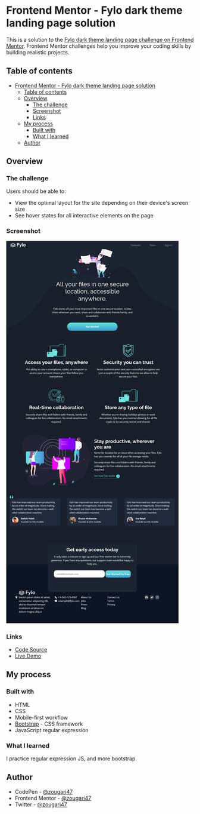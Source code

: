 # Frontend Mentor - Fylo dark theme landing page solution

This is a solution to the [Fylo dark theme landing page challenge on Frontend Mentor](https://www.frontendmentor.io/challenges/fylo-dark-theme-landing-page-5ca5f2d21e82137ec91a50fd). Frontend Mentor challenges help you improve your coding skills by building realistic projects.

## Table of contents

- [Frontend Mentor - Fylo dark theme landing page solution](#frontend-mentor---fylo-dark-theme-landing-page-solution)
  - [Table of contents](#table-of-contents)
  - [Overview](#overview)
    - [The challenge](#the-challenge)
    - [Screenshot](#screenshot)
    - [Links](#links)
  - [My process](#my-process)
    - [Built with](#built-with)
    - [What I learned](#what-i-learned)
  - [Author](#author)

## Overview

### The challenge

Users should be able to:

- View the optimal layout for the site depending on their device's screen size
- See hover states for all interactive elements on the page

### Screenshot

![](./image/../images/screenshot.png)

### Links

- [Code Source](https://github.com/zougari47/fylo-landing-page)
- [Live Demo](https://zougari47.github.io/fylo-landing-page/)

## My process

### Built with

- HTML
- CSS
- Mobile-first workflow
- [Bootstrap](https://getbootstrap.com/) - CSS framework
- JavaScript regular expression

### What I learned

I practice regular expression JS, and more bootstrap.

## Author

- CodePen - [@zougari47](https://codepen.io/zougari47)
- Frontend Mentor - [@zougari47](https://www.frontendmentor.io/profile/zougari47)
- Twitter - [@zougari47](https://www.twitter.com/zougari47)
